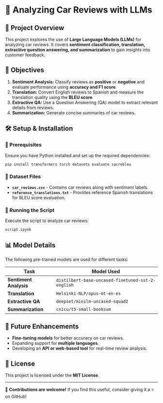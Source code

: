 # 🚗 Analyzing Car Reviews with LLMs

## 📌 Project Overview
This project explores the use of **Large Language Models (LLMs)** for analyzing car reviews. It covers **sentiment classification, translation, extractive question answering, and summarization** to gain insights into customer feedback.

## 🎯 Objectives
1. **Sentiment Analysis:** Classify reviews as **positive** or **negative** and evaluate performance using **accuracy and F1 score**.
2. **Translation:** Convert English reviews to Spanish and measure the translation quality using the **BLEU score**.
3. **Extractive QA:** Use a Question Answering (QA) model to extract relevant details from reviews.
4. **Summarization:** Generate concise summaries of car reviews.

## 🛠️ Setup & Installation
### 🔹 Prerequisites
Ensure you have Python installed and set up the required dependencies:

```bash
pip install transformers torch datasets evaluate sacrebleu
```

### 🔹 Dataset Files
- **`car_reviews.csv`** - Contains car reviews along with sentiment labels.
- **`reference_translations.txt`** - Provides reference Spanish translations for BLEU score evaluation.

### 🔹 Running the Script
Execute the script to analyze car reviews:

```bash
script.ipynb
```

## 📊 Model Details
The following pre-trained models are used for different tasks:

| Task | Model Used |
|------|-----------|
| **Sentiment Analysis** | `distilbert-base-uncased-finetuned-sst-2-english` |
| **Translation** | `Helsinki-NLP/opus-mt-en-es` |
| **Extractive QA** | `deepset/minilm-uncased-squad2` |
| **Summarization** | `cnicu/t5-small-booksum` |

## 🔗 Future Enhancements
- **Fine-tuning models** for better accuracy on car reviews.
- Expanding support for **multiple languages**.
- Developing an **API or web-based tool** for real-time review analysis.

## 📜 License
This project is licensed under the **MIT License**.

---

🚀 **Contributions are welcome!** If you find this useful, consider giving it a ⭐ on GitHub!
